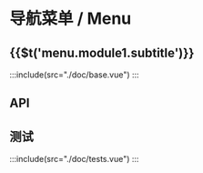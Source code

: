 <style>
.demo-menu.demo-block .source{
  text-align: left;
}
</style>
# 导航菜单 / Menu

## <span>{{$t('menu.module1.subtitle')}}</span>
:::include(src="./doc/base.vue")
:::

## API
<api-doc name="Menu" :doc="require('./api.json')"></api-doc>
<api-doc name="SubMenu" :doc="require('./../submenu/api.json')"></api-doc>
<api-doc name="MenuItem" :doc="require('./../menu-item/api.json')"></api-doc>

## 测试
:::include(src="./doc/tests.vue")
:::
